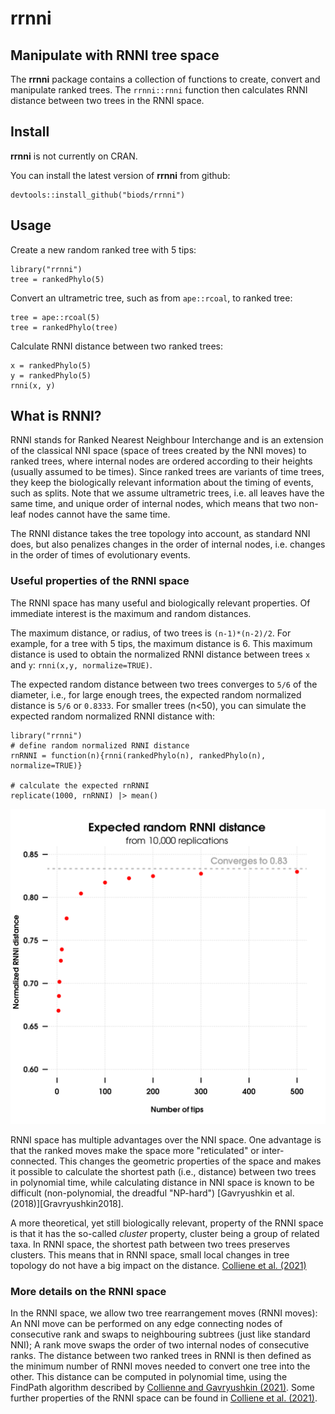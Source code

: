 # rrnni
## Manipulate with RNNI tree space

The **rrnni** package contains a collection of functions to create, convert and
manipulate ranked trees. The `rrnni::rnni` function then calculates
RNNI distance between two trees in the RNNI space.

## Install

**rrnni** is not currently on CRAN.

You can install the latest version of **rrnni** from github:

```{r}
devtools::install_github("biods/rrnni")
```

## Usage

Create a new random ranked tree with 5 tips:

```{r}
library("rrnni")
tree = rankedPhylo(5)
```

Convert an ultrametric tree, such as from `ape::rcoal`, to ranked tree:

```{r}
tree = ape::rcoal(5)
tree = rankedPhylo(tree)
```

Calculate RNNI distance between two ranked trees:

```{r}
x = rankedPhylo(5)
y = rankedPhylo(5)
rnni(x, y)
```

## What is RNNI?

RNNI stands for Ranked Nearest Neighbour Interchange and is an extension of the classical NNI space (space of trees created by the NNI moves) to ranked trees, where internal nodes are ordered according to their heights (usually assumed to be times).
Since ranked trees are variants of time trees, they keep the biologically relevant information about the timing of events, such as splits.
Note that we assume ultrametric trees, i.e. all leaves have the same time, and unique order of internal nodes, which means that two non-leaf nodes cannot have the same time.

The RNNI distance takes the tree topology into account, as standard NNI does, but also penalizes changes in the order of internal nodes, i.e. changes in the order of times of evolutionary events.

### Useful properties of the RNNI space

The RNNI space has many useful and biologically relevant properties. Of immediate interest is the maximum and random distances.

The maximum distance, or radius, of two trees is `(n-1)*(n-2)/2`. For example, for a tree with 5 tips, the maximum distance is 6. This maximum distance is used to obtain the normalized RNNI distance between trees `x` and `y`: `rnni(x,y, normalize=TRUE)`.

The expected random distance between two trees converges to `5/6` of the diameter, i.e., for large enough trees, the expected random normalized distance is `5/6` or `0.8333`. For smaller trees (n<50), you can simulate the expected random normalized RNNI distance with:

```
library("rrnni")
# define random normalized RNNI distance
rnRNNI = function(n){rnni(rankedPhylo(n), rankedPhylo(n), normalize=TRUE)}

# calculate the expected rnRNNI
replicate(1000, rnRNNI) |> mean()
```

![](man/figures/ernRNNI.svg)


RNNI space has multiple advantages over the NNI space. One advantage is that the ranked moves make the space more "reticulated" or inter-connected. This changes the geometric properties of the space and makes it possible to calculate the shortest path (i.e., distance) between two trees in polynomial time, while calculating distance in NNI space is known to be difficult (non-polynomial, the dreadful "NP-hard") [Gavryushkin et al. (2018)][Gravryushkin2018].

A more theoretical, yet still biologically relevant, property of the RNNI space is that it has the so-called _cluster_ property, cluster being a group of related taxa. In RNNI space, the shortest path between two trees preserves clusters. This means that in RNNI space, small local changes in tree topology do not have a big impact on the distance. [Colliene et al. (2021)][Colliene2021]


### More details on the RNNI space

In the RNNI space, we allow two tree rearrangement moves (RNNI moves):
An NNI move can be performed on any edge connecting nodes of consecutive rank and swaps to neighbouring subtrees (just like standard NNI);
A rank move swaps the order of two internal nodes of consecutive ranks.
The distance between two ranked trees in RNNI is then defined as the minimum number of RNNI moves needed to convert one tree into the other.
This distance can be computed in polynomial time, using the FindPath algorithm described by [Collienne and Gavryushkin (2021)][CollieneGavryushkin2021].
Some further properties of the RNNI space can be found in [Colliene et al. (2021)][Colliene2021].

[Gavryushkin2018]: https://doi.org/10.1007/s00285-017-1167-9
[Colliene2021]: https://doi.org/10.1007/s00285-021-01685-0
[CollieneGavryushkin2021]: https://doi.org/10.1007/s00285-021-01567-5
